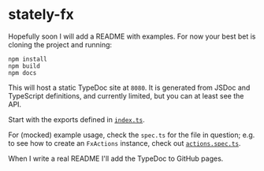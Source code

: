 # stately-fx

Hopefully soon I will add a README with examples. For now your best bet is cloning the project and running:

```
npm install
npm build
npm docs
```

This will host a static TypeDoc site at `8080`. It is generated from JSDoc and TypeScript definitions, and currently limited, but you can at least see the API.

Start with the exports defined in [`index.ts`](/src/index.ts).

For (mocked) example usage, check the `spec.ts` for the file in question; e.g. to see how to create an `FxActions` instance, check out [`actions.spec.ts`](/src/actions.spec.ts).

When I write a real README I'll add the TypeDoc to GitHub pages.
